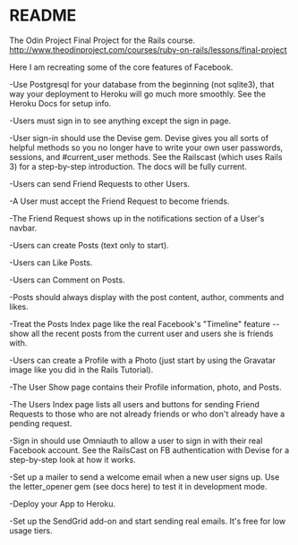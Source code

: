 # README

The Odin Project Final Project for the Rails course.
http://www.theodinproject.com/courses/ruby-on-rails/lessons/final-project

Here I am recreating some of the core features of Facebook.

-Use Postgresql for your database from the beginning (not sqlite3), that way your deployment to Heroku will go much more smoothly. See the Heroku Docs for setup info.

-Users must sign in to see anything except the sign in page.

-User sign-in should use the Devise gem. Devise gives you all sorts of helpful methods so you no longer have to write your own user passwords, sessions, and #current_user methods. See the Railscast (which uses Rails 3) for a step-by-step introduction. The docs will be fully current.

-Users can send Friend Requests to other Users.

-A User must accept the Friend Request to become friends.

-The Friend Request shows up in the notifications section of a User's navbar.

-Users can create Posts (text only to start).

-Users can Like Posts.

-Users can Comment on Posts.

-Posts should always display with the post content, author, comments and likes.

-Treat the Posts Index page like the real Facebook's "Timeline" feature -- show all the recent posts from the current user and users she is friends with.

-Users can create a Profile with a Photo (just start by using the Gravatar image like you did in the Rails Tutorial).

-The User Show page contains their Profile information, photo, and Posts.

-The Users Index page lists all users and buttons for sending Friend Requests to those who are not already friends or who don't already have a pending request.

-Sign in should use Omniauth to allow a user to sign in with their real Facebook account. See the RailsCast on FB authentication with Devise for a step-by-step look at how it works.

-Set up a mailer to send a welcome email when a new user signs up. Use the letter_opener gem (see docs here) to test it in development mode.

-Deploy your App to Heroku.

-Set up the SendGrid add-on and start sending real emails. It's free for low usage tiers.
